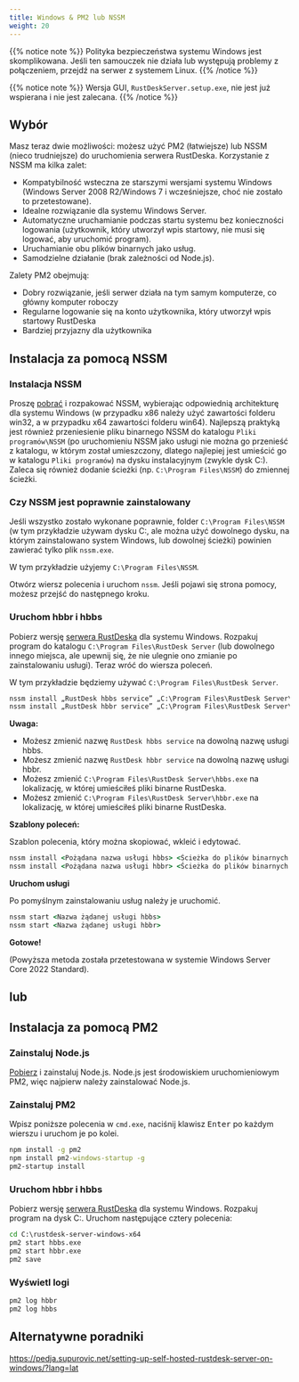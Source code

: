 ```yaml
---
title: Windows & PM2 lub NSSM
weight: 20
---
```


{{% notice note %}}
Polityka bezpieczeństwa systemu Windows jest skomplikowana. Jeśli ten samouczek nie działa lub występują problemy z połączeniem, przejdź na serwer z systemem Linux.
{{% /notice %}}

{{% notice note %}}
Wersja GUI, `RustDeskServer.setup.exe`, nie jest już wspierana i nie jest zalecana.
{{% /notice %}}

## Wybór
Masz teraz dwie możliwości: możesz użyć PM2 (łatwiejsze) lub NSSM (nieco trudniejsze) do uruchomienia serwera RustDeska.
Korzystanie z NSSM ma kilka zalet:
- Kompatybilność wsteczna ze starszymi wersjami systemu Windows (Windows Server 2008 R2/Windows 7 i wcześniejsze, choć nie zostało to przetestowane).
- Idealne rozwiązanie dla systemu Windows Server.
- Automatyczne uruchamianie podczas startu systemu bez konieczności logowania (użytkownik, który utworzył wpis startowy, nie musi się logować, aby uruchomić program).
- Uruchamianie obu plików binarnych jako usług.
- Samodzielne działanie (brak zależności od Node.js).

Zalety PM2 obejmują:
- Dobry rozwiązanie, jeśli serwer działa na tym samym komputerze, co główny komputer roboczy
- Regularne logowanie się na konto użytkownika, który utworzył wpis startowy RustDeska
- Bardziej przyjazny dla użytkownika

## Instalacja za pomocą NSSM

### Instalacja NSSM
Proszę [pobrać](https://github.com/dkxce/NSSM/releases/download/v2.25/NSSM_v2.25.zip) i rozpakować NSSM, wybierając odpowiednią
architekturę dla systemu Windows (w przypadku x86 należy użyć zawartości folderu win32, a w przypadku x64 zawartości
folderu win64). Najlepszą praktyką jest również przeniesienie pliku binarnego NSSM do katalogu
`Pliki programów\NSSM` (po uruchomieniu NSSM jako usługi nie można go przenieść z katalogu, w którym został umieszczony,
dlatego najlepiej jest umieścić go w katalogu `Pliki programów`) na dysku instalacyjnym (zwykle dysk C:).
Zaleca się również dodanie ścieżki (np. `C:\Program Files\NSSM`) do zmiennej ścieżki.

### Czy NSSM jest poprawnie zainstalowany
Jeśli wszystko zostało wykonane poprawnie, folder `C:\Program Files\NSSM` (w tym przykładzie używam dysku C:, 
ale można użyć dowolnego dysku, na którym zainstalowano system Windows, lub dowolnej ścieżki) powinien
zawierać tylko plik `nssm.exe`.

W tym przykładzie użyjemy `C:\Program Files\NSSM`.

Otwórz wiersz polecenia i uruchom `nssm`. Jeśli pojawi się strona pomocy, możesz przejść do następnego kroku.

### Uruchom hbbr i hbbs
Pobierz wersję [serwera RustDeska](https://github.com/rustdesk/rustdesk-server/releases) dla systemu Windows.
Rozpakuj program do katalogu `C:\Program Files\RustDesk Server` (lub dowolnego innego miejsca, ale upewnij się, że
nie ulegnie ono zmianie po zainstalowaniu usługi). Teraz wróć do wiersza poleceń.

W tym przykładzie będziemy używać `C:\Program Files\RustDesk Server`.
```cmd
nssm install „RustDesk hbbs service” „C:\Program Files\RustDesk Server\hbbs.exe”
nssm install „RustDesk hbbr service” „C:\Program Files\RustDesk Server\hbbr.exe”
```
**Uwaga:**
- Możesz zmienić nazwę `RustDesk hbbs service` na dowolną nazwę usługi hbbs.
- Możesz zmienić nazwę `RustDesk hbbr service` na dowolną nazwę usługi hbbr.
- Możesz zmienić `C:\Program Files\RustDesk Server\hbbs.exe` na lokalizację, w której umieściłeś pliki binarne RustDeska.
- Możesz zmienić `C:\Program Files\RustDesk Server\hbbr.exe` na lokalizację, w której umieściłeś pliki binarne RustDeska.

**Szablony poleceń:**

Szablon polecenia, który można skopiować, wkleić i edytować.

```cmd
nssm install <Pożądana nazwa usługi hbbs> <Ścieżka do plików binarnych RustDesk hbbs> <Argumenty RustDesk hbbs>
nssm install <Pożądana nazwa usługi hbbr> <Ścieżka do plików binarnych RustDesk hbbr> <Argumenty RustDesk hbbr>
```

**Uruchom usługi**

Po pomyślnym zainstalowaniu usług należy je uruchomić.
```cmd
nssm start <Nazwa żądanej usługi hbbs>
nssm start <Nazwa żądanej usługi hbbr>
```

**Gotowe!**

(Powyższa metoda została przetestowana w systemie Windows Server Core 2022 Standard).

## lub

## Instalacja za pomocą PM2

### Zainstaluj Node.js

[Pobierz](https://nodejs.org/dist/v16.14.2/node-v16.14.2-x86.msi) i zainstaluj Node.js.
Node.js jest środowiskiem uruchomieniowym PM2, więc najpierw należy zainstalować Node.js.

### Zainstaluj PM2

Wpisz poniższe polecenia w `cmd.exe`, naciśnij klawisz <kbd>Enter</kbd> po każdym wierszu i uruchom je po kolei.

```cmd
npm install -g pm2
npm install pm2-windows-startup -g
pm2-startup install
```

### Uruchom hbbr i hbbs

Pobierz wersję [serwera RustDeska](https://github.com/rustdesk/rustdesk-server/releases) dla systemu Windows. Rozpakuj program na dysk C:. Uruchom następujące cztery polecenia:

```cmd
cd C:\rustdesk-server-windows-x64
pm2 start hbbs.exe
pm2 start hbbr.exe
pm2 save
```

### Wyświetl logi

```cmd
pm2 log hbbr
pm2 log hbbs
```

## Alternatywne poradniki
https://pedja.supurovic.net/setting-up-self-hosted-rustdesk-server-on-windows/?lang=lat
